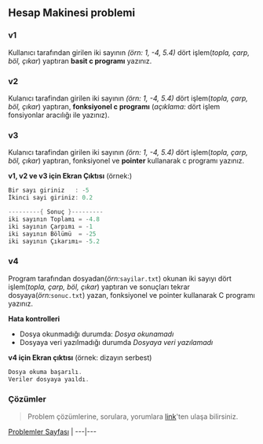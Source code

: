 ## Hesap Makinesi problemi

### v1
Kullanıcı tarafından girilen iki sayının *(örn: 1, -4, 5.4)* dört işlem(*topla, çarp, böl, çıkar*) yaptıran **basit c programı** yazınız.

### v2
Kulanıcı tarafindan girilen iki sayının  *(örn: 1, -4, 5.4)* dört işlem(*topla, çarp, böl, çıkar*) yaptıran, **fonksiyonel c programı** (*açıklama:* dört işlem fonsiyonlar aracılığı ile yazınız).

### v3
Kulanıcı tarafindan girilen iki sayının  *(örn: 1, -4, 5.4)* dört işlem(*topla, çarp, böl, çıkar*) yaptıran, fonksiyonel ve **pointer** kullanarak c programı yazınız. 


**v1, v2 ve v3 için Ekran Çıktısı** (örnek:)
```C
Bir sayı giriniz   : -5
İkinci sayi giriniz: 0.2

---------{ Sonuç }---------
iki sayının Toplamı = -4.8
iki sayının Çarpımı = -1
iki sayının Bölümü  = -25
iki sayının Çıkarımı= -5.2
```

### v4 
Program tarafından dosyadan(*örn:*`sayilar.txt`) okunan iki sayıyı dört işlem(*topla, çarp, böl, çıkar*) yaptıran ve sonuçları tekrar dosyaya(*örn:*`sonuc.txt`) yazan, fonksiyonel ve pointer kullanarak C programı yazınız. <br>

**Hata kontrolleri**
* Dosya okunmadığı durumda: *Dosya okunamadı*
* Dosyaya veri yazılmadığı durumda *Dosyaya veri yazılamadı*

**v4 için Ekran çıktısı** (örnek: dizayın serbest)

```C
Dosya okuma başarılı.
Veriler dosyaya yaıldı.
```


### Çözümler
> Problem çözümlerine, sorulara, yorumlara [link](https://github.com/PAU-Projects/WorkingMap/issues/1)'ten ulaşa bilirsiniz.


  [Problemler Sayfası](https://github.com/PAU-Projects/WorkingMap/blob/1st_class/c/README.md#c-programlama-dili-problem-ve-%C3%A7%C3%B6z%C3%BCmleri) | 
---|---
   
